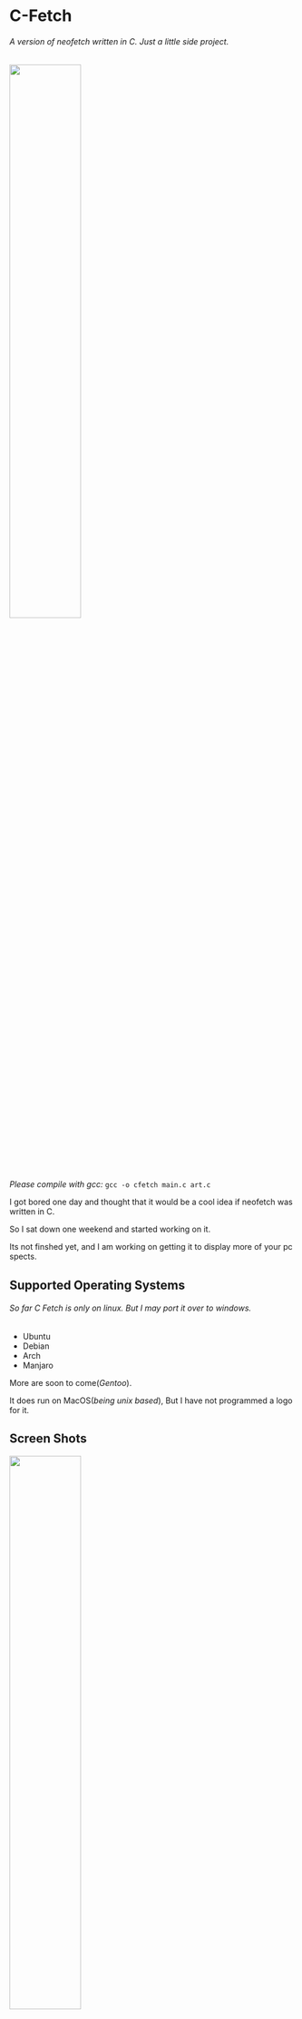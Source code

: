 # C-Fetch
###### *A version of neofetch written in C. Just a little side project.*
<img src="https://i.imgur.com/xYSRL9R.gif" width="50%">

*Please compile with gcc:* 
`gcc -o cfetch main.c art.c`

I got bored one day and thought that it would be a cool idea if neofetch was written in C. 

So I sat down one weekend and started working on it.

Its not finshed yet, and I am working on getting it to display more of your pc spects.

## Supported Operating Systems
###### So far C Fetch is only on linux. But I may port it over to windows.
- Ubuntu
- Debian
- Arch
- Manjaro

More are soon to come(*Gentoo*).

It does run on MacOS(*being unix based*), But I have not programmed a logo for it.

## Screen Shots
<img src="https://i.imgur.com/pwM1lFf.gif" width="50%">

###### Debian

<img src="https://i.imgur.com/rw8sky1.gif" width="50%">

###### Arch

<img src="https://i.imgur.com/nfmlOgM.gif" width="50%">

###### Ubuntu
